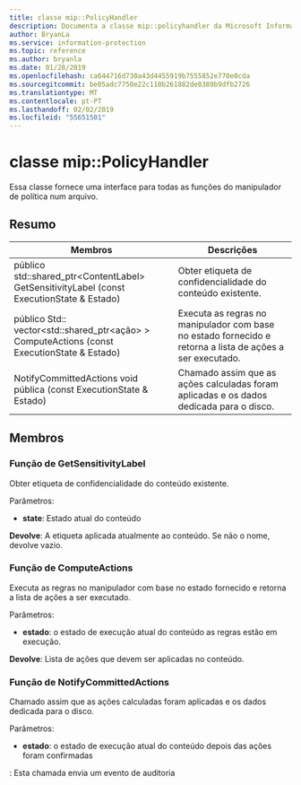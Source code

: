 ```yaml
---
title: classe mip::PolicyHandler
description: Documenta a classe mip::policyhandler da Microsoft Information Protection (MIP) SDK.
author: BryanLa
ms.service: information-protection
ms.topic: reference
ms.author: bryanla
ms.date: 01/28/2019
ms.openlocfilehash: ca644716d730a43d4455919b7555852e770e0cda
ms.sourcegitcommit: be05adc7750e22c110b261882de0389b9dfb2726
ms.translationtype: MT
ms.contentlocale: pt-PT
ms.lasthandoff: 02/02/2019
ms.locfileid: "55651501"
---
```

# <a name="class-mippolicyhandler"></a>classe mip::PolicyHandler 
Essa classe fornece uma interface para todas as funções do manipulador de política num arquivo.
  
## <a name="summary"></a>Resumo
 Membros                        | Descrições                                
--------------------------------|---------------------------------------------
público std::shared_ptr\<ContentLabel\> GetSensitivityLabel (const ExecutionState & Estado)  |  Obter etiqueta de confidencialidade do conteúdo existente.
público Std:: vector\<std::shared_ptr\<ação\> \> ComputeActions (const ExecutionState & Estado)  |  Executa as regras no manipulador com base no estado fornecido e retorna a lista de ações a ser executado.
NotifyCommittedActions void pública (const ExecutionState & Estado)  |  Chamado assim que as ações calculadas foram aplicadas e os dados dedicada para o disco.
  
## <a name="members"></a>Membros
  
### <a name="getsensitivitylabel-function"></a>Função de GetSensitivityLabel
Obter etiqueta de confidencialidade do conteúdo existente.

Parâmetros:  
* **state**: Estado atual do conteúdo 



  
**Devolve**: A etiqueta aplicada atualmente ao conteúdo. Se não o nome, devolve vazio.
  
### <a name="computeactions-function"></a>Função de ComputeActions
Executa as regras no manipulador com base no estado fornecido e retorna a lista de ações a ser executado.

Parâmetros:  
* **estado**: o estado de execução atual do conteúdo as regras estão em execução. 



  
**Devolve**: Lista de ações que devem ser aplicadas no conteúdo.
  
### <a name="notifycommittedactions-function"></a>Função de NotifyCommittedActions
Chamado assim que as ações calculadas foram aplicadas e os dados dedicada para o disco.

Parâmetros:  
* **estado**: o estado de execução atual do conteúdo depois das ações foram confirmadas 


: Esta chamada envia um evento de auditoria